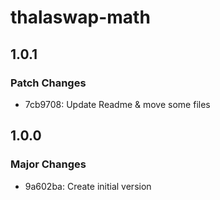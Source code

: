 # thalaswap-math

## 1.0.1

### Patch Changes

- 7cb9708: Update Readme & move some files

## 1.0.0

### Major Changes

- 9a602ba: Create initial version
